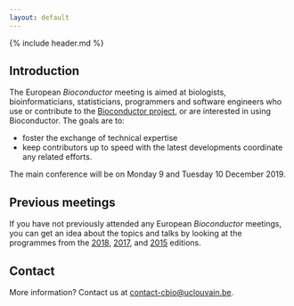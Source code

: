 ```yaml
---
layout: default
---
```


{% include header.md %}

## Introduction

The European _Bioconductor_ meeting is aimed at biologists,
bioinformaticians, statisticians, programmers and software engineers
who use or contribute to the [Bioconductor
project](https://www.bioconductor.org/), or are interested in using
Bioconductor. The goals are to:

- foster the exchange of technical expertise
- keep contributors up to speed with the latest developments
  coordinate any related efforts.

The main conference will be on Monday 9 and Tuesday 10 December 2019.



## Previous meetings

If you have not previously attended any European _Bioconductor_
meetings, you can get an idea about the topics and talks by looking at
the programmes from the
[2018](https://bioconductor.github.io/EuroBioc2018/),
[2017](https://bioconductor.github.io/EuroBioc2017/), and
[2015](https://sites.google.com/site/eurobioc2015/) editions.

## Contact

More information? Contact us at contact-cbio@uclouvain.be.
